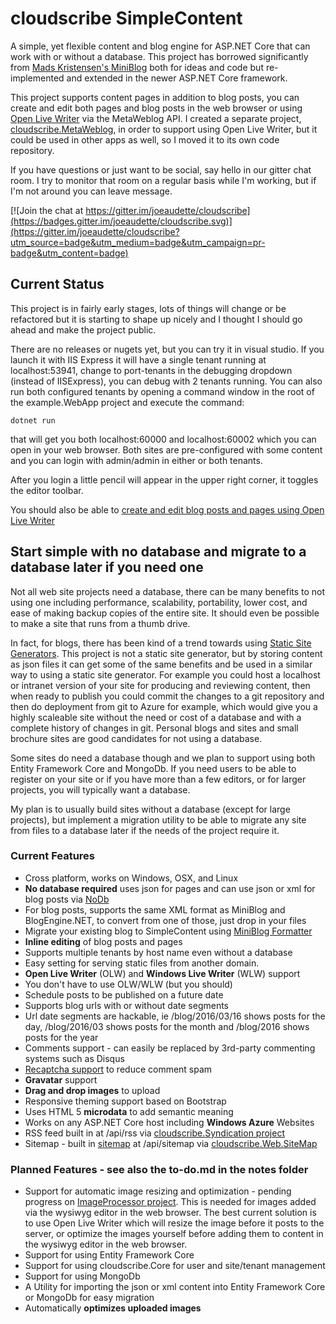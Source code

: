 # cloudscribe SimpleContent

A simple, yet flexible content and blog engine for ASP.NET Core that can work with or without a database. This project has borrowed significantly from [Mads Kristensen's MiniBlog](https://github.com/madskristensen/MiniBlog) both for ideas and code but re-implemented and extended in the newer ASP.NET Core framework. 

This project supports content pages in addition to blog posts, you can create and edit both pages and blog posts in the web browser or using [Open Live Writer](https://github.com/OpenLiveWriter/OpenLiveWriter) via the MetaWeblog API. I created a separate project, [cloudscribe.MetaWeblog](https://github.com/joeaudette/cloudscribe.MetaWeblog), in order to support using Open Live Writer, but it could be used in other apps as well, so I moved it to its own code repository.

If you have questions or just want to be social, say hello in our gitter chat room. I try to monitor that room on a regular basis while I'm working, but if I'm not around you can leave  message.

[![Join the chat at https://gitter.im/joeaudette/cloudscribe](https://badges.gitter.im/joeaudette/cloudscribe.svg)](https://gitter.im/joeaudette/cloudscribe?utm_source=badge&utm_medium=badge&utm_campaign=pr-badge&utm_content=badge)

## Current Status

This project is in fairly early stages, lots of things will change or be refactored but it is starting to shape up nicely and I thought I should go ahead and make the project public.

There are no releases or nugets yet, but you can try it in visual studio. If you launch it with IIS Express it will have a single tenant running at localhost:53941, change to port-tenants in the debugging dropdown (instead of IISExpress), you can debug with 2 tenants running. You can also run both configured tenants by opening a command window in the root of the example.WebApp project and execute the command:

    dotnet run
	
that will get you both localhost:60000 and localhost:60002 which you can open in your web browser. Both sites are pre-configured with some content and you can login with admin/admin in either or both tenants.

After you login a little pencil will appear in the upper right corner, it toggles the editor toolbar.

You should also be able to [create and edit blog posts and pages using Open Live Writer](https://github.com/joeaudette/cloudscribe.SimpleContent/wiki/Using-Open-Live-Writer)

## Start simple with no database and migrate to a database later if you need one

Not all web site projects need a database, there can be many benefits to not using one including performance, scalability, portability, lower cost, and ease of making backup copies of the entire site. It should even be possible to make a site that runs from a thumb drive.

In fact, for blogs, there has been kind of a trend towards using [Static Site Generators](https://www.staticgen.com/). This project is not a static site generator, but by storing content as json files it can get some of the same benefits and be used in a similar way to using a static site generator. For example you could host a localhost or intranet version of your site for producing and reviewing content, then when ready to publish you could commit the changes to a git repository and then do deployment from git to Azure for example, which would give you a highly scaleable site without the need or cost of a database and with a complete history of changes in git. Personal blogs and sites and small brochure sites are good candidates for not using a database.

Some sites do need a database though and we plan to support using both Entity Framework Core and MongoDb. If you need users to be able to register on your site or if you have more than a few editors, or for larger projects, you will typically want a database.

My plan is to usually build sites without a database (except for large projects), but implement a migration utility to be able to migrate any site from files to a database later if the needs of the project require it.

### Current Features
* Cross platform, works on Windows, OSX, and Linux
* __No database required__ uses json for pages and can use json or xml for blog posts via [NoDb](https://github.com/joeaudette/NoDb)
* For blog posts, supports the same XML format as MiniBlog and BlogEngine.NET, to convert from one of those, just drop in your files
* Migrate your existing blog to SimpleContent using [MiniBlog Formatter](https://github.com/madskristensen/MiniBlogFormatter)
* __Inline editing__ of blog posts and pages
* Supports multiple tenants by host name even without a database
* Easy setting for serving static files from another domain. 
*  __Open Live Writer__ (OLW) and __Windows Live Writer__ (WLW) support
* You don't have to use OLW/WLW (but you should)
* Schedule posts to be published on a future date
* Supports blog urls with or without date segments
* Url date segments are hackable, ie /blog/2016/03/16 shows posts for the day, /blog/2016/03 shows posts for the month and /blog/2016 shows posts for the year
* Comments support - can easily be replaced by 3rd-party commenting systems such as Disqus
* [Recaptcha support](https://www.google.com/recaptcha/intro/index.html) to reduce comment spam
* __Gravatar__ support 
* __Drag and drop images__ to upload
* Responsive theming support based on Bootstrap
* Uses HTML 5 __microdata__ to add semantic meaning
* Works on any ASP.NET Core host including __Windows Azure__ Websites
* RSS feed built in at /api/rss via [cloudscribe.Syndication project](https://github.com/joeaudette/cloudscribe.Syndication) 
* Sitemap - built in [sitemap](http://www.sitemaps.org/schemas/sitemap/0.9) at /api/sitemap via [cloudscribe.Web.SiteMap](https://github.com/joeaudette/cloudscribe.Web.Navigation/tree/master/src/cloudscribe.Web.SiteMap) 

### Planned Features - see also the to-do.md in the notes folder
* Support for automatic image resizing and optimization - pending progress on [ImageProcessor project](https://github.com/JimBobSquarePants/ImageProcessor). This is needed for images added via the wysiwyg editor in the web browser. The best current solution is to use Open Live Writer which will resize the image before it posts to the server, or optimize the images yourself before adding them to content in the wysiwyg editor in the web browser.
* Support for using Entity Framework Core
* Support for using cloudscribe.Core for user and site/tenant management
* Support for using MongoDb
* A Utility for importing the json or xml content into Entity Framework Core or MongoDb for easy migration
* Automatically __optimizes uploaded images__


